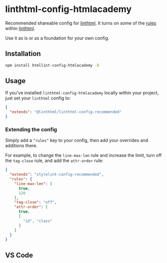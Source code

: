 # linthtml-config-htmlacademy

Recommended shareable config for [linthtml](https://github.com/htmlacademy/linthtml-config-htmlacademy).
It turns on some of the [rules](https://github.com/linthtml/linthtml/blob/develop/docs/rules.md) within [linthtml](https://github.com/linthtml/linthtml).

Use it as is or as a foundation for your own config.

## Installation

```bash
npm install htmllint-config-htmlacademy -D
```

## Usage

If you've installed `linthtml-config-htmlacademy` locally within your project, just set your `linthtml` config to:

```json
{
  "extends": "@linthtml/linthtml-config-recommended"
}
```

### Extending the config

Simply add a `"rules"` key to your config, then add your overrides and additions there.

For example, to change the `line-max-len` rule and increase the limit, turn off the `tag-close` rule, and add the `attr-order` rule:

```json
{
  "extends": "stylelint-config-recommended",
  "rules": {
    "line-max-len": [
      true,
      120
    ],
    "tag-close": "off",
    "attr-order": [
      true,
      [
        "id", "class"
      ]
    ]
  }
}
```


## VS Code
